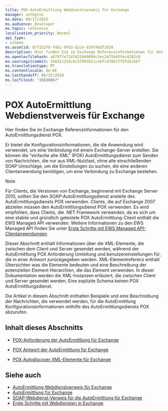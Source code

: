 ```yaml
---
title: POX AutoErmittlung Webdienstverweis für Exchange
manager: sethgros
ms.date: 09/17/2015
ms.audience: Developer
ms.topic: reference
localization_priority: Normal
api_type:
- schema
ms.assetid: 877152f0-f4b1-4f63-b2ce-924f4bdf2d20
description: Hier finden Sie im Exchange Referenzinformationen für den AutoErmittlungsdienst POX.
ms.openlocfilehash: a8797fe714fd23049094c3ec2475b93fec4282c0
ms.sourcegitcommit: 34041125dc8c5f993b21cebfc4f8b72f0fd2cb6f
ms.translationtype: MT
ms.contentlocale: de-DE
ms.lasthandoff: 06/25/2018
ms.locfileid: "19830867"
---
```

# <a name="pox-autodiscover-web-service-reference-for-exchange"></a>POX AutoErmittlung Webdienstverweis für Exchange

Hier finden Sie im Exchange Referenzinformationen für den AutoErmittlungsdienst POX.
  
Er bietet die Konfigurationsinformationen, die die Anwendung wird verwendet, um eine Verbindung mit einem Exchange-Server erstellen. Sie können die "einfache alte XML" (POX) AutoErmittlungsdienst zum Senden von Nachrichten, die nur aus XML-Nutzlast, ohne alle einschließenden SOAP Umschläge, um die Einstellungen zu suchen, die eine anderen Clientanwendung benötigen, um eine Verbindung zu Exchange bestehen.
  
> [!NOTE]
> Für Clients, die Versionen von Exchange, beginnend mit Exchange Server 2010, sollten Sie den SOAP-AutoErmittlungsdienst anstelle des AutoErmittlungsdiensts POX verwenden. Clients, die auf Exchange 2007 abzielen müssen den AutoErmittlungsdienst POX verwenden. Es wird empfohlen, dass Clients, die .NET Framework verwenden, da es sich um eine stabile und gründlich getestete POX AutoErmittlung-Client enthält die EWS Managed API verwenden. Weitere Informationen zu den EWS Managed API finden Sie unter [Erste Schritte mit EWS Managed API-Clientanwendungen](http://msdn.microsoft.com/library/c2267733-6f4f-49e5-9614-1e4a24c3af1a%28Office.15%29.aspx). 
  
Dieser Abschnitt enthält Informationen über die XML-Elemente, die zwischen dem Client und Server gesendet werden, während der AutoErmittlung POX Anforderung Umleitung und benutzereinstellungen für, die in einer Antwort zurückgegeben werden. XML-Elementreferenz enthält Übersichten was die Elemente bedeuten und eine Beschreibung der potenziellen Element Hierarchien, die das Element verwenden. In dieser Dokumentation werden die XML-Instanzen erläutert, die zwischen Client und Server gesendet werden. Eine explizite Schema keinen POX AutoErmittlungsdienst.
  
Die Artikel in diesem Abschnitt enthalten Beispiele und eine Beschreibung der Nachrichten, die verwendet werden, für die AutoErmittlung Konfigurationsinformationen mithilfe des AutoErmittlungsdiensts POX abzurufen. 
  
## <a name="in-this-section"></a>Inhalt dieses Abschnitts
<a name="bk_InThisSection"> </a>

- [POX-Anforderung der AutoErmittlung für Exchange](pox-autodiscover-request-for-exchange.md)
    
- [POX Antwort der AutoErmittlung für Exchange](pox-autodiscover-response-for-exchange.md)
    
- [POX Autodiscover XML-Elemente für Exchange](pox-autodiscover-xml-elements-for-exchange.md)
    
## <a name="see-also"></a>Siehe auch

- [AutoErmittlung Webdienstverweis für Exchange](autodiscover-web-service-reference-for-exchange.md)
- [AutoErmittlung für Exchange](../exchange-web-services/autodiscover-for-exchange.md)   
- [SOAP-Webdienst-Verweis für die AutoErmittlung für Exchange](soap-autodiscover-web-service-reference-for-exchange.md)
- [Erste Schritte mit Webdiensten in Exchange](../exchange-web-services/start-using-web-services-in-exchange.md)
    

